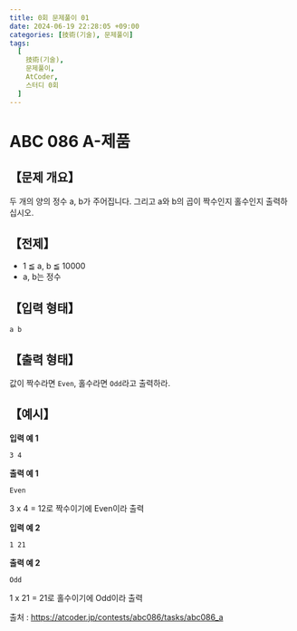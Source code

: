 ```yaml
---
title: 0회 문제풀이 01
date: 2024-06-19 22:28:05 +09:00
categories: [技術(기술), 문제풀이]
tags:
  [
    技術(기술),
    문제풀이,
    AtCoder,
    스터디 0회
  ]
---
```

# ABC 086 A-제품
## 【문제 개요】
두 개의 양의 정수 a, b가 주어집니다. 그리고 a와 b의 곱이 짝수인지 홀수인지 출력하십시오.

## 【전제】
- 1 ≦ a, b ≦ 10000
- a, b는 정수

## 【입력 형태】
```
a b
```

## 【출력 형태】
값이 짝수라면 `Even`, 홀수라면 `Odd`라고 출력하라.

## 【예시】

**입력 예 1**

```
3 4
```

**출력 예 1**

```
Even
```

3 x 4 = 12로 짝수이기에 Even이라 출력

**입력 예 2**

```
1 21
```

**출력 예 2**

```
Odd
```

1 x 21 = 21로 홀수이기에 Odd이라 출력

출처 : <a href="https://atcoder.jp/contests/abc086/tasks/abc086_a">https://atcoder.jp/contests/abc086/tasks/abc086_a</a> 